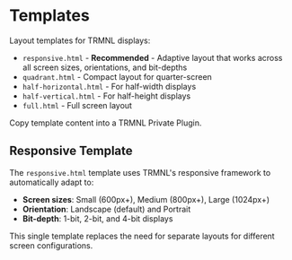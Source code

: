 # Templates

Layout templates for TRMNL displays:

- `responsive.html` - **Recommended** - Adaptive layout that works across all screen sizes, orientations, and bit-depths
- `quadrant.html` - Compact layout for quarter-screen
- `half-horizontal.html` - For half-width displays
- `half-vertical.html` - For half-height displays
- `full.html` - Full screen layout

Copy template content into a TRMNL Private Plugin.

## Responsive Template

The `responsive.html` template uses TRMNL's responsive framework to automatically adapt to:

- **Screen sizes**: Small (600px+), Medium (800px+), Large (1024px+)
- **Orientation**: Landscape (default) and Portrait
- **Bit-depth**: 1-bit, 2-bit, and 4-bit displays

This single template replaces the need for separate layouts for different screen configurations.
